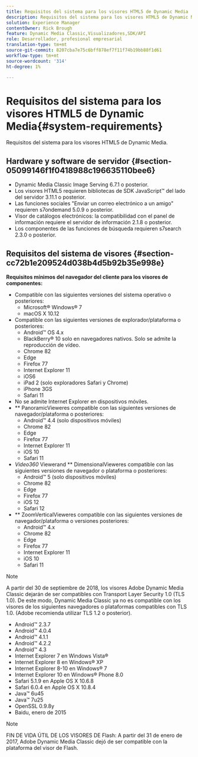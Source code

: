 ```yaml
---
title: Requisitos del sistema para los visores HTML5 de Dynamic Media
description: Requisitos del sistema para los visores HTML5 de Dynamic Media.
solution: Experience Manager
contentOwner: Rick Brough
feature: Dynamic Media Classic,Visualizadores,SDK/API
role: Desarrollador, profesional empresarial
translation-type: tm+mt
source-git-commit: 8207cba7e75c6bff878ef7f11f74b19bb88f1d61
workflow-type: tm+mt
source-wordcount: '314'
ht-degree: 1%

---
```


# Requisitos del sistema para los visores HTML5 de Dynamic Media{#system-requirements}

Requisitos del sistema para los visores HTML5 de Dynamic Media.

<!-- Updated April 06, 2021 from https://wiki.corp.adobe.com/pages/viewpage.action?spaceKey=scene7qa&title=s7Viewers%2C+S7SDK%2C+S7OnDemand+Release+Notes - Contact is Sasha -->

## Hardware y software de servidor {#section-05099146f1f0418988c196635110bee6}

* Dynamic Media Classic Image Serving 6.7.1 o posterior.
* Los visores HTML5 requieren bibliotecas de SDK JavaScript™ del lado del servidor 3.11.1 o posterior.
* Las funciones sociales &quot;Enviar un correo electrónico a un amigo&quot; requieren s7ondemand 5.0.9 o posterior.
* Visor de catálogos electrónicos: la compatibilidad con el panel de información requiere el servidor de información 2.1.8 o posterior.
* Los componentes de las funciones de búsqueda requieren s7search 2.3.0 o posterior.

## Requisitos del sistema de visores {#section-cc72b1e209524d038b4d5b92b35e998e}

**Requisitos mínimos del navegador del cliente para los visores de componentes:**

* Compatible con las siguientes versiones del sistema operativo o posteriores:
   * Microsoft® Windows® 7
   * macOS X 10.12
* Compatible con las siguientes versiones de explorador/plataforma o posteriores:
   * Android™ OS 4.x
   * BlackBerry® 10 solo en navegadores nativos. Solo se admite la reproducción de vídeo.
   * Chrome 82
   * Edge
   * Firefox 77
   * Internet Explorer 11
   * iOS6
   * iPad 2 (solo exploradores Safari y Chrome)
   * iPhone 3GS
   * Safari 11
* No se admite Internet Explorer en dispositivos móviles.
* ** PanoramicVieweres compatible con las siguientes versiones de navegador/plataforma o posteriores:
   * Android™ 4.4 (solo dispositivos móviles)
   * Chrome 82
   * Edge
   * Firefox 77
   * Internet Explorer 11
   * iOS 10
   * Safari 11
* *Video360* Viewerand  ** DimensionalVieweres compatible con las siguientes versiones de navegador o plataforma o posteriores:
   * Android™ 5 (solo dispositivos móviles)
   * Chrome 82
   * Edge
   * Firefox 77
   * iOS 12
   * Safari 12
* ** ZoomVerticalVieweres compatible con las siguientes versiones de navegador/plataforma o versiones posteriores:
   * Android™ 4.x
   * Chrome 82
   * Edge
   * Firefox 77
   * Internet Explorer 11
   * iOS 10
   * Safari 11

>[!NOTE]
>
>A partir del 30 de septiembre de 2018, los visores Adobe Dynamic Media Classic dejarán de ser compatibles con Transport Layer Security 1.0 (TLS 1.0). De este modo, Dynamic Media Classic ya no es compatible con los visores de los siguientes navegadores o plataformas compatibles con TLS 1.0. (Adobe recomienda utilizar TLS 1.2 o posterior).

* Android™ 2.3.7
* Android™ 4.0.4
* Android™ 4.1.1
* Android™ 4.2.2
* Android™ 4.3
* Internet Explorer 7 en Windows Vista®
* Internet Explorer 8 en Windows® XP
* Internet Explorer 8-10 en Windows® 7
* Internet Explorer 10 en Windows® Phone 8.0
* Safari 5.1.9 en Apple OS X 10.6.8
* Safari 6.0.4 en Apple OS X 10.8.4
* Java™ 6u45
* Java™ 7u25
* OpenSSL 0.9.8y
* Baidu, enero de 2015

>[!NOTE]
>
>FIN DE VIDA ÚTIL DE LOS VISORES DE Flash: A partir del 31 de enero de 2017, Adobe Dynamic Media Classic dejó de ser compatible con la plataforma del visor de Flash.
